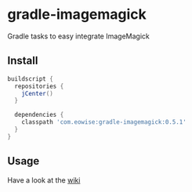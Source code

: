 gradle-imagemagick
==================

Gradle tasks to easy integrate ImageMagick

## Install

```groovy
buildscript {
  repositories {
    jCenter()
  }

  dependencies {
    classpath 'com.eowise:gradle-imagemagick:0.5.1'
  }
}
```

## Usage

Have a look at the [wiki](https://github.com/eowise/gradle-imagemagick/wiki)
